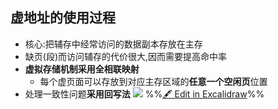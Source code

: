 ## 虚地址的使用过程
- 核心:把辅存中经常访问的数据副本存放在主存
- 缺页(段)而访问辅存的代价很大,因而需要提高命中率
- **虚拟存储机制采用全相联映射**
	- 每个虚页面可以存放到对应主存区域的**任意一个空闲页**位置
- 处理一致性问题**采用回写法**
![](%E8%99%9A%E6%8B%9F%E5%AD%98%E5%82%A8%E5%99%A8%202022-09-13%2016.36.30.excalidraw.svg)
%%[🖋 Edit in Excalidraw](%E8%99%9A%E6%8B%9F%E5%AD%98%E5%82%A8%E5%99%A8%202022-09-13%2016.36.30.excalidraw.md)%%
